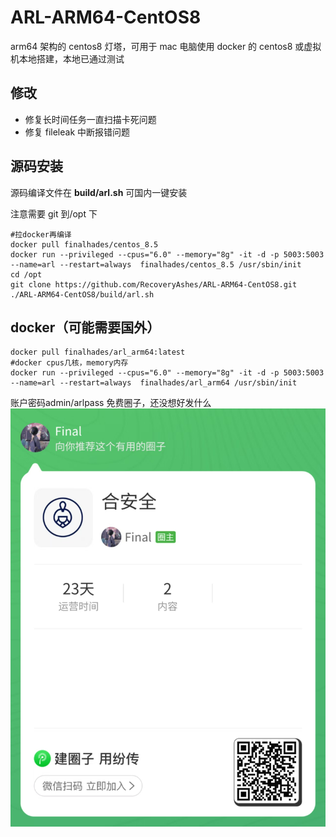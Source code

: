 # ARL-ARM64-CentOS8

arm64 架构的 centos8 灯塔，可用于 mac 电脑使用 docker 的 centos8 或虚拟机本地搭建，本地已通过测试

## 修改

- 修复长时间任务一直扫描卡死问题
- 修复 fileleak 中断报错问题

## 源码安装

源码编译文件在 **build/arl.sh**
可国内一键安装

注意需要 git 到/opt 下

```
#拉docker再编译
docker pull finalhades/centos_8.5
docker run --privileged --cpus="6.0" --memory="8g" -it -d -p 5003:5003 --name=arl --restart=always  finalhades/centos_8.5 /usr/sbin/init
cd /opt
git clone https://github.com/RecoveryAshes/ARL-ARM64-CentOS8.git
./ARL-ARM64-CentOS8/build/arl.sh
```

## docker（可能需要国外）

```
docker pull finalhades/arl_arm64:latest
#docker cpus几核，memory内存
docker run --privileged --cpus="6.0" --memory="8g" -it -d -p 5003:5003 --name=arl --restart=always  finalhades/arl_arm64 /usr/sbin/init
```
账户密码admin/arlpass
免费圈子，还没想好发什么
![alt text](images/image.png)
